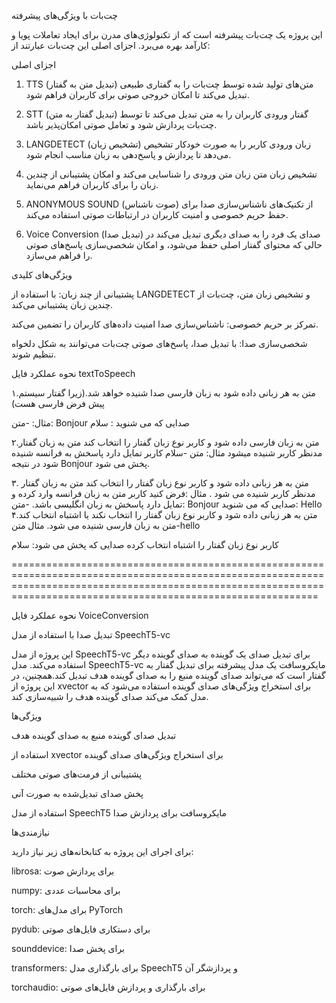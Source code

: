 چت‌بات با ویژگی‌های پیشرفته

این پروژه یک چت‌بات پیشرفته است که از تکنولوژی‌های مدرن برای ایجاد تعاملات پویا و کارآمد بهره می‌برد. اجزای اصلی این چت‌بات عبارتند از:

اجزای اصلی

1. TTS (تبدیل متن به گفتار)
متن‌های تولید شده توسط چت‌بات را به گفتاری طبیعی تبدیل می‌کند تا امکان خروجی صوتی برای کاربران فراهم شود.


2. STT (تبدیل گفتار به متن)
گفتار ورودی کاربران را به متن تبدیل می‌کند تا توسط چت‌بات پردازش شود و تعامل صوتی امکان‌پذیر باشد.


3. LANGDETECT (تشخیص زبان)
زبان ورودی کاربر را به صورت خودکار تشخیص می‌دهد تا پردازش و پاسخ‌دهی به زبان مناسب انجام شود.


4. تشخیص زبان متن
زبان متن ورودی را شناسایی می‌کند و امکان پشتیبانی از چندین زبان را برای کاربران فراهم می‌نماید.


5. ANONYMOUS SOUND (صوت ناشناس)
از تکنیک‌های ناشناس‌سازی صدا برای حفظ حریم خصوصی و امنیت کاربران در ارتباطات صوتی استفاده می‌کند.


6. Voice Conversion (تبدیل صدا)
صدای یک فرد را به صدای دیگری تبدیل می‌کند در حالی که محتوای گفتار اصلی حفظ می‌شود، و امکان شخصی‌سازی پاسخ‌های صوتی را فراهم می‌سازد.



ویژگی‌های کلیدی

پشتیبانی از چند زبان: با استفاده از LANGDETECT و تشخیص زبان متن، چت‌بات از چندین زبان پشتیبانی می‌کند.

تمرکز بر حریم خصوصی: ناشناس‌سازی صدا امنیت داده‌های کاربران را تضمین می‌کند.

شخصی‌سازی صدا: با تبدیل صدا، پاسخ‌های صوتی چت‌بات می‌توانند به شکل دلخواه تنظیم شوند.






نحوه عملکرد فایل 
textToSpeech



۱.متن به هر زبانی داده شود به زبان فارسی صدا شنیده خواهد شد.(زیرا گفتار سیستم پیش فرض فارسی هست)

مثال:
-متن: Bonjour
صدایی که می شنوید :
سلام

۲.متن به زبان فارسی داده شود و کاربر نوع زبان گفتار را انتخاب کند متن به زبان گفتار مدنظر کاربر شنیده میشود 
مثال: 
متن -سلام 
کاربر تمایل دارد پاسخش به فرانسه شنیده شود در نتیجه Bonjour پخش می شود.



۳.
متن به هر زبانی داده شود و کاربر نوع زبان گفتار را انتخاب کند متن به زبان گفتار مدنظر کاربر شنیده می شود .
مثال :فرض کنید کاربر متن به زبان فرانسه وارد کرده و تمایل دارد پاسخش به زبان انگلیسی باشد.
-متن: Bonjour
صدایی که می شنوید: Hello
۴‌.متن به هر زبانی داده شود و کاربر نوع زبان گفتار را انتخاب نکند یا اشتباه انتخاب کند متن به زبان فارسی شنیده می شود.
مثال
متن-hello

کاربر نوع زبان گفتار را اشتباه انتخاب کرده 
صدایی که پخش می شود: سلام


=======================================================================================================================================================================================================================

نحوه عملکرد فایل VoiceConversion

تبدیل صدا با استفاده از مدل SpeechT5-vc

این پروژه از مدل SpeechT5-vc برای تبدیل صدای یک گوینده به صدای گوینده دیگر استفاده می‌کند. مدل SpeechT5-vc مایکروسافت یک مدل پیشرفته برای تبدیل گفتار به گفتار است که می‌تواند صدای گوینده منبع را به صدای گوینده هدف تبدیل کند.همچنین، در این پروژه از xvector برای استخراج ویژگی‌های صدای گوینده استفاده می‌شود که به مدل کمک می‌کند صدای گوینده هدف را شبیه‌سازی کند.

ویژگی‌ها

تبدیل صدای گوینده منبع به صدای گوینده هدف

استفاده از xvector برای استخراج ویژگی‌های صدای گوینده

پشتیبانی از فرمت‌های صوتی مختلف

پخش صدای تبدیل‌شده به صورت آنی

استفاده از مدل SpeechT5 مایکروسافت برای پردازش صدا

نیازمندی‌ها

برای اجرای این پروژه به کتابخانه‌های زیر نیاز دارید:

librosa: برای پردازش صوت

numpy: برای محاسبات عددی

torch: برای مدل‌های PyTorch

pydub: برای دستکاری فایل‌های صوتی

sounddevice: برای پخش صدا

transformers: برای بارگذاری مدل SpeechT5 و پردازشگر آن

torchaudio: برای بارگذاری و پردازش فایل‌های صوتی





